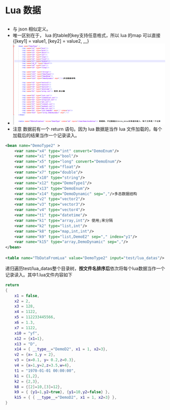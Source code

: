 [//]: # (Author: bug)
[//]: # (Date: 2020-11-01 16:26:41)

# Lua 数据

## 

* 与 json 相似定义。  
* 唯一区别在于， lua 的table的key支持任意格式，所以 lua 的map 可以直接  {[key1] = value1, [key2] = value2, ,,,}
* ![如图](images/adv/def_42.png)  
* 注意 数据前有一个  return 语句。因为 lua 数据是当作 lua 文件加载的，每个加载后的结果当作一个记录读入。

```xml
<bean name="DemoType2" >
	<var name="x4" type="int" convert="DemoEnum"/>
	<var name="x1" type="bool"/>
	<var name="x5" type="long" convert="DemoEnum"/>
	<var name="x6" type="float"/>
	<var name="x7" type="double"/>
	<var name="x10" type="string"/>
	<var name="x12" type="DemoType1"/>
	<var name="x13" type="DemoEnum"/>
	<var name="x14" type="DemoDynamic" sep=","/>多态数据结构
	<var name="v2" type="vector2"/>
	<var name="v3" type="vector3"/>
	<var name="v4" type="vector4"/>
	<var name="t1" type="datetime"/>
	<var name="k1" type="array,int"/> 使用;来分隔
	<var name="k2" type="list,int"/>
	<var name="k8" type="map,int,int"/>
	<var name="k9" type="list,DemoE2" sep="," index="y1"/>
	<var name="k15" type="array,DemoDynamic" sep=","/> 
</bean>

<table name="TbDataFromLua" value="DemoType2" input="test/lua_datas"/> 
```

递归遍历test/lua_datas整个目录树，**按文件名排序后**依次将每个lua数据当作一个记录读入。其中1.lua文件内容如下


```lua
return 
{
	x1 = false,
	x2 = 2,
	x3 = 128,
	x4 = 1122,
	x5 = 112233445566,
	x6 = 1.3,
	x7 = 1122,
	x10 = "yf",
	x12 = {x1=1},
	x13 = "D",
	x14 = { __type__="DemoD2", x1 = 1, x2=3},
	v2 = {x= 1,y = 2},
	v3 = {x=0.1, y= 0.2,z=0.3},
	v4 = {x=1,y=2,z=3.5,w=4},
	t1 = "1970-01-01 00:00:00",
	k1 = {1,2},
	k2 = {2,3},
	k8 = {[2]=10,[3]=12},
	k9 = { {y1=1,y2=true}, {y1=10,y2=false} },
	k15 = { { __type__="DemoD2", x1 = 1, x2=3} },
}
```